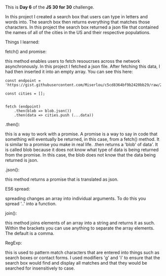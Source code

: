 This is **Day 6** of the **JS 30 for 30** challenge. 

In this project I created a search box that users can type in letters and words into. The search box then returns everything that matches those characters. In this project the search box returned a json file that contained the names of all of the cities in the US and their respective populations. 

Things I learned: 

fetch() and promise:

this method enables users to fetch resoucrses across the network asynchronously. In this project I fetched a json file. After fetching this data, I had then inserted it into an empty array. You can see this here:

```
const endpoint = 'https://gist.githubusercontent.com/Miserlou/c5cd8364bf9b2420bb29/raw/2bf258763cdddd704f8ffd3ea9a3e81d25e2c6f6/cities.json';

const cities = [];


fetch (endpoint)
    .then(blob => blob.json())
    .then(data => cities.push (...data))
```

.then():

this is a way to work with a promise. A promise is a way to say in code that something will eventually be returned, in this case, from a fetch() method. It is similar to a promise you make in real life.
.then returns a 'blob' of data'. It is called blob because it does not know what type of data is being returned from the promise. In this case, the blob does not know that the data being returned is json. 

.json():

this method returns a promise that is translated as json. 

ES6 spread:

spreading changes an array into individual arguments. To do this you spread '..' into a function. 

join():

this method joins elements of an array into a string and returns it as such. Within the brackets you can use anything to separate the array elements. The default is a comma. 

RegExp: 

this is used to pattern match characters that are entered into things such as search boxes or contact forms. I used modifiers 'g' and 'i' to ensure that the search box would find and display all matches and that they would be searched for insensitively to case. 

